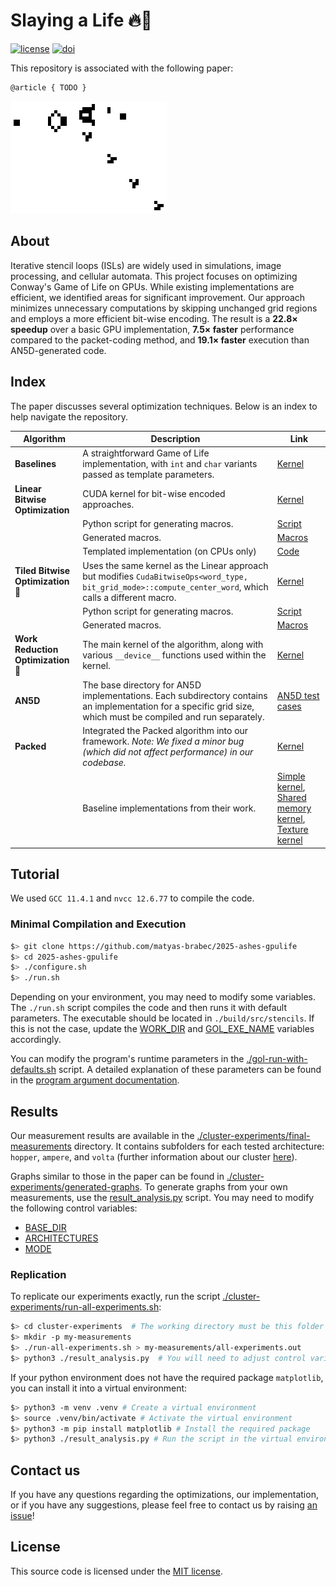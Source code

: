 # Slaying a Life 🔥🦠

[![license](https://img.shields.io/badge/license-MIT-blue.svg)](./LICENCE) [![doi](https://img.shields.io/badge/DOI-TODO-blue)](todo)

This repository is associated with the following paper:  

```
@article { TODO }
```

![Glider Gun](./glider-gun.gif)

## About  

Iterative stencil loops (ISLs) are widely used in simulations, image processing, and cellular automata. This project focuses on optimizing Conway's Game of Life on GPUs. While existing implementations are efficient, we identified areas for significant improvement. Our approach minimizes unnecessary computations by skipping unchanged grid regions and employs a more efficient bit-wise encoding. The result is a **22.8× speedup** over a basic GPU implementation, **7.5× faster** performance compared to the packet-coding method, and **19.1× faster** execution than AN5D-generated code.  

## Index  

The paper discusses several optimization techniques. Below is an index to help navigate the repository.  

| Algorithm | Description | Link |  
|-----------|-------------|------|  
| **Baselines** | A straightforward Game of Life implementation, with `int` and `char` variants passed as template parameters. | [Kernel](./src/algorithms/cuda-naive/cuda_naive_kernel.cu#L22) |  
| **Linear Bitwise Optimization** | CUDA kernel for bit-wise encoded approaches. | [Kernel](./src/algorithms/cuda-naive-bitwise/cuda_naive_bitwise_kernel.cu#L33) |  
| | Python script for generating macros. | [Script](./src/algorithms/_shared/bitwise/bitwise-ops/python-macro-generators/cols_macro_gen.py) |  
| | Generated macros. | [Macros](./src/algorithms/_shared/bitwise/bitwise-ops/macro-cols.hpp) |  
| | Templated implementation (on CPUs only) | [Code](./src/algorithms/_shared/bitwise/bitwise-ops/templated-cols.hpp#L31)|
| **Tiled Bitwise Optimization** 🚀 | Uses the same kernel as the Linear approach but modifies `CudaBitwiseOps<word_type, bit_grid_mode>::compute_center_word`, which calls a different macro. | [Kernel](./src/algorithms/cuda-naive-bitwise/cuda_naive_bitwise_kernel.cu#L33) |  
| | Python script for generating macros. | [Script](./src/algorithms/_shared/bitwise/bitwise-ops/python-macro-generators/tiles_macro_gen.py) |  
| | Generated macros. | [Macros](./src/algorithms/_shared/bitwise/bitwise-ops/macro-tiles.hpp) |  
| **Work Reduction Optimization** 🚀 | The main kernel of the algorithm, along with various `__device__` functions used within the kernel. | [Kernel](./src/algorithms/cuda-naive-local-one-cell/cuda_local_one_cell.cu#L173) |  
| **AN5D** | The base directory for AN5D implementations. Each subdirectory contains an implementation for a specific grid size, which must be compiled and run separately. | [AN5D test cases](./AN5D/) |  
| **Packed** | Integrated the Packed algorithm into our framework. *Note: We fixed a minor bug (which did not affect performance) in our codebase.* | [Kernel](./src/algorithms/rel-work/eff-sim-ex-of-cell-auto-GPU/packed/GOL_packed.cu#L48) |  
| | Baseline implementations from their work. | [Simple kernel](./src/algorithms/rel-work/eff-sim-ex-of-cell-auto-GPU/baseline/GOL_basic.cu#L13), [Shared memory kernel](./src/algorithms/rel-work/eff-sim-ex-of-cell-auto-GPU/baseline/GOL_shm.cu#L14), [Texture kernel](./src/algorithms/rel-work/eff-sim-ex-of-cell-auto-GPU/baseline/GOL_texture.cu#L13) |  

## Tutorial  

We used `GCC 11.4.1` and `nvcc 12.6.77` to compile the code.  

### Minimal Compilation and Execution  

```bash
$> git clone https://github.com/matyas-brabec/2025-ashes-gpulife
$> cd 2025-ashes-gpulife
$> ./configure.sh
$> ./run.sh
```

Depending on your environment, you may need to modify some variables. The `./run.sh` script compiles the code and then runs it with default parameters. The executable should be located in `./build/src/stencils`. If this is not the case, update the [WORK_DIR](./run.sh#L13) and [GOL_EXE_NAME](./gol-run-with-defaults.sh#L6) variables accordingly.  

You can modify the program's runtime parameters in the [./gol-run-with-defaults.sh](./gol-run-with-defaults.sh) script. A detailed explanation of these parameters can be found in the [program argument documentation](./README-program-arguments.md).  

## Results  

Our measurement results are available in the [./cluster-experiments/final-measurements](./cluster-experiments/final-measurements) directory. It contains subfolders for each tested architecture: `hopper`, `ampere`, and `volta` (further information about our cluster [here](https://gitlab.mff.cuni.cz/mff/hpc/clusters)).

Graphs similar to those in the paper can be found in [./cluster-experiments/generated-graphs](./cluster-experiments/generated-graphs). To generate graphs from your own measurements, use the [result_analysis.py](./cluster-experiments/result_analysis.py) script. You may need to modify the following control variables:  

- [BASE_DIR](./cluster-experiments/result_analysis.py#L11)  
- [ARCHITECTURES](./cluster-experiments/result_analysis.py#L10)
- [MODE](./cluster-experiments/result_analysis.py#L15)

### Replication  

To replicate our experiments exactly, run the script [./cluster-experiments/run-all-experiments.sh](./cluster-experiments/run-all-experiments.sh):  

```bash
$> cd cluster-experiments  # The working directory must be this folder
$> mkdir -p my-measurements
$> ./run-all-experiments.sh > my-measurements/all-experiments.out
$> python3 ./result_analysis.py  # You will need to adjust control variables as discussed
```

If your python environment does not have the required package `matplotlib`, you can install it into a virtual environment:  

```bash
$> python3 -m venv .venv # Create a virtual environment
$> source .venv/bin/activate # Activate the virtual environment
$> python3 -m pip install matplotlib # Install the required package
$> python3 ./result_analysis.py # Run the script in the virtual environment
```

## Contact us

If you have any questions regarding the optimizations, our implementation, or if you have any suggestions, please feel free to contact us by raising [an issue](https://github.com/matyas-brabec/2025-ashes-gpulife/issues)!

## License

This source code is licensed under the [MIT license](./LICENCE).
